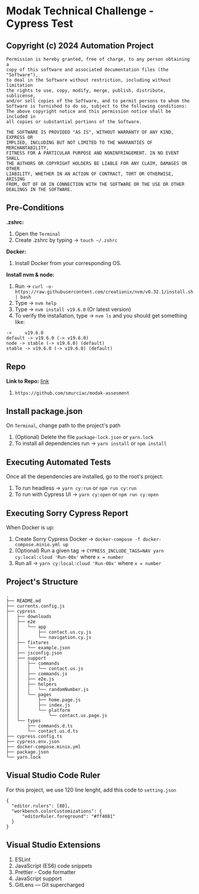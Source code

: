 # Modak Technical Challenge - Cypress Test

## Copyright (c) 2024 Automation Project

```
Permission is hereby granted, free of charge, to any person obtaining a
copy of this software and associated documentation files (the "Software"),
to deal in the Software without restriction, including without limitation
the rights to use, copy, modify, merge, publish, distribute, sublicense,
and/or sell copies of the Software, and to permit persons to whom the
Software is furnished to do so, subject to the following conditions:
The above copyright notice and this permission notice shall be included in
all copies or substantial portions of the Software.

THE SOFTWARE IS PROVIDED "AS IS", WITHOUT WARRANTY OF ANY KIND, EXPRESS OR
IMPLIED, INCLUDING BUT NOT LIMITED TO THE WARRANTIES OF MERCHANTABILITY,
FITNESS FOR A PARTICULAR PURPOSE AND NONINFRINGEMENT. IN NO EVENT SHALL
THE AUTHORS OR COPYRIGHT HOLDERS BE LIABLE FOR ANY CLAIM, DAMAGES OR OTHER
LIABILITY, WHETHER IN AN ACTION OF CONTRACT, TORT OR OTHERWISE, ARISING
FROM, OUT OF OR IN CONNECTION WITH THE SOFTWARE OR THE USE OR OTHER
DEALINGS IN THE SOFTWARE.
```

## Pre-Conditions

**.zshrc:**

1. Open the `Terminal`
2. Create .zshrc by typing -> `touch ~/.zshrc`

**Docker:**

1. Install Docker from your corresponding OS.

**Install nvm & node:**

1. Run -> `curl -o- https://raw.githubusercontent.com/creationix/nvm/v0.32.1/install.sh | bash`
2. Type -> `nvm help`
3. Type -> `nvm install v19.6.0` (Or latest version)
4. To verify the installation, type -> `nvm ls` and you should get something like:

```
->     v19.6.0
default -> v19.6.0 (-> v19.6.0)
node -> stable (-> v19.6.0) (default)
stable -> v19.6.0 (-> v19.6.0) (default)
```

## Repo

**Link to Repo:** [link](https://github.com/smurciac/modak-assesment)

1. `https://github.com/smurciac/modak-assesment`

## Install package.json

On `Terminal`, change path to the project's path

1. (Optional) Delete the file `package-lock.json` or `yarn.lock`
2. To install all dependencies run -> `yarn install` or `npm install`

## Executing Automated Tests

Once all the dependencies are installed, go to the root's project:

1. To run headless -> `yarn cy:run` or `npm run cy:run`
2. To run with Cypress UI -> `yarn cy:open` or `npm run cy:open`

## Executing Sorry Cypress Report

When Docker is up:

1. Create Sorry Cypress Docker -> `docker-compose -f docker-compose.minio.yml up`
2. (Optional) Run a given tag -> `CYPRESS_INCLUDE_TAGS=NAV yarn cy:local:cloud 'Run-00x'` where `x = number`
3. Run all -> `yarn cy:local:cloud 'Run-00x'` where `x = number`

## Project's Structure

```
.
├── README.md
├── currents.config.js
├── cypress
│   ├── downloads
│   ├── e2e
│   │   └── app
│   │       ├── contact.us.cy.js
│   │       └── navigation.cy.js
│   ├── fixtures
│   │   └── example.json
│   ├── jsconfig.json
│   ├── support
│   │   ├── commands
│   │   │   └── contact.us.js
│   │   ├── commands.js
│   │   ├── e2e.js
│   │   ├── helpers
│   │   │   └── randomNumber.js
│   │   └── pages
│   │       ├── home.page.js
│   │       ├── index.js
│   │       └── platform
│   │           └── contact.us.page.js
│   └── types
│       ├── commands.d.ts
│       └── contact.us.d.ts
├── cypress.config.ts
├── cypress.env.json
├── docker-compose.minio.yml
├── package.json
└── yarn.lock
```

## Visual Studio Code Ruler

For this project, we use 120 line lenght, add this code to `setting.json`

```
{
  "editor.rulers": [80],
  "workbench.colorCustomizations": {
      "editorRuler.foreground": "#ff4081"
  }
}
```

## Visual Studio Extensions

1. ESLint
2. JavaScript (ES6) code snippets
3. Prettier - Code formatter
4. JavaScript support
5. GitLens — Git supercharged
